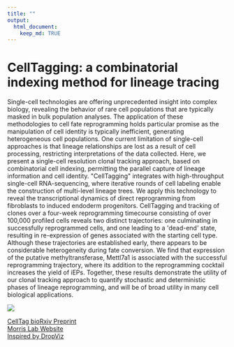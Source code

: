 ```yaml
---
title: ""
output:
  html_document:
    keep_md: TRUE
---
```


# CellTagging: a combinatorial indexing method for lineage tracing

Single-cell technologies are offering unprecedented insight into complex biology, revealing the behavior of rare cell populations that are typically masked in bulk population analyses. The application of these methodologies to cell fate reprogramming holds particular promise as the manipulation of cell identity is typically inefficient, generating heterogeneous cell populations. One current limitation of single-cell approaches is that lineage relationships are lost as a result of cell processing, restricting interpretations of the data collected. Here, we present a single-cell resolution clonal tracking approach, based on combinatorial cell indexing, permitting the parallel capture of lineage information and cell identity. "CellTagging" integrates with high-throughput single-cell RNA-sequencing, where iterative rounds of cell labeling enable the construction of multi-level lineage trees. We apply this technology to reveal the transcriptional dynamics of direct reprogramming from fibroblasts to induced endoderm progenitors. CellTagging and tracking of clones over a four-week reprogramming timecourse consisting of over 100,000 profiled cells reveals two distinct trajectories: one culminating in successfully reprogrammed cells, and one leading to a 'dead-end' state, resulting in re-expression of genes associated with the starting cell type. Although these trajectories are established early, there appears to be considerable heterogeneity during fate conversion. We find that expression of the putative methyltransferase, Mettl7a1 is associated with the successful reprogramming trajectory, where its addition to the reprogramming cocktail increases the yield of iEPs. Together, these results demonstrate the utility of our clonal tracking approach to quantify stochastic and deterministic phases of lineage reprogramming, and will be of broad utility in many cell biological applications.


![](~/working/working.Viz/images/celltagging.png)


[CellTag bioRxiv Preprint](https://www.biorxiv.org/content/early/2017/04/28/127860)  
[Morris Lab Website](http://morrislab.wustl.edu/)  
[Inspired by DropViz](http://dropviz.org)
